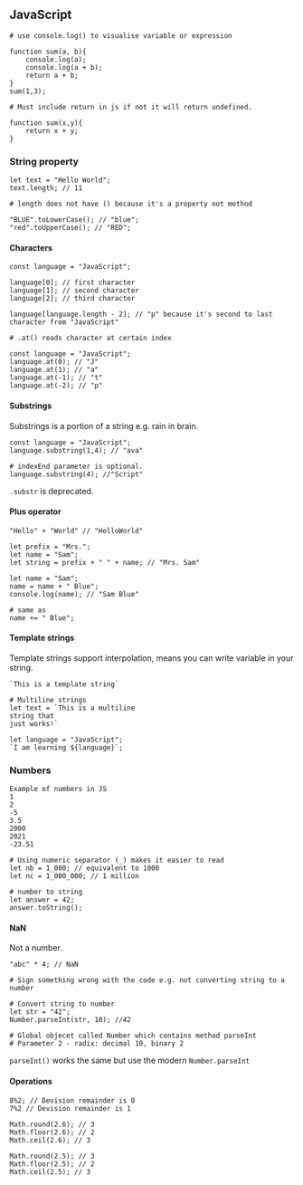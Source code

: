 ## JavaScript

```
# use console.log() to visualise variable or expression

function sum(a, b){
    console.log(a);
    console.log(a + b);
    return a + b;
}
sum(1,3);
```

```
# Must include return in js if not it will return undefined.

function sum(x,y){
    return x + y;
}

```

### String property

```
let text = "Hello World";
text.length; // 11

# length does not have () because it's a property not method
```

```
"BLUE".toLowerCase(); // "blue";
"red".toUpperCase(); // "RED";
```

#### Characters

```
const language = "JavaScript";

language[0]; // first character
language[1]; // second character
language[2]; // third character

language[language.length - 2]; // "p" because it's second to last character from "JavaScript"
```

```
# .at() reads character at certain index

const language = "JavaScript";
language.at(0); // "J"
language.at(1); // "a"
language.at(-1); // "t"
language.at(-2); // "p"
```

#### Substrings

Substrings is a portion of a string e.g. rain in brain.

```
const language = "JavaScript";
language.substring(1,4); // "ava"

# indexEnd parameter is optional.
language.substring(4); //"Script"
```

`.substr` is deprecated.

#### Plus operator

```
"Hello" + "World" // "HelloWorld"
```

```
let prefix = "Mrs.";
let name = "Sam";
let string = prefix + " " + name; // "Mrs. Sam"
```

```
let name = "Sam";
name = name + " Blue";
console.log(name); // "Sam Blue"

# same as
name += " Blue";
```

#### Template strings

Template strings support interpolation, means you can write variable in your string.

```
`This is a template string`

# Multiline strings
let text = `This is a multiline
string that
just works!`
```

```
let language = "JavaScript";
`I am learning ${language}`;
```

### Numbers

```
Example of numbers in JS
1
2
-5
3.5
2000
2021
-23.51
```

```
# Using numeric separator (_) makes it easier to read
let nb = 1_000; // equivalent to 1000
let nc = 1_000_000; // 1 million
```

```
# number to string
let answer = 42;
answer.toString();
```

#### NaN

Not a number.

```
"abc" * 4; // NaN

# Sign something wrong with the code e.g. not converting string to a number
```

```
# Convert string to number
let str = "42";
Number.parseInt(str, 10); //42

# Global objecet called Number which contains method parseInt
# Parameter 2 - radix: decimal 10, binary 2
```

`parseInt()` works the same but use the modern `Number.parseInt`

#### Operations

```
8%2; // Devision remainder is 0
7%2 // Devision remainder is 1
```

```
Math.round(2.6); // 3
Math.floor(2.6); // 2
Math.ceil(2.6); // 3

Math.round(2.5); // 3
Math.floor(2.5); // 2
Math.ceil(2.5); // 3
```
